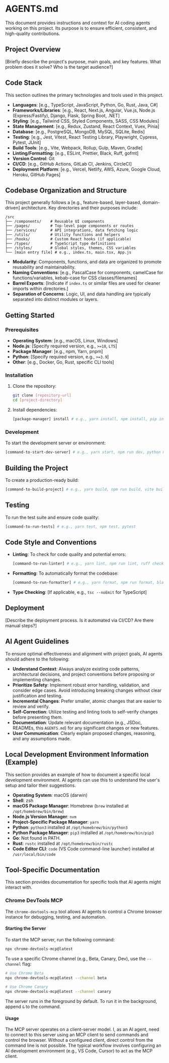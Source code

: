 # AGENTS.md

This document provides instructions and context for AI coding agents working on this project. Its purpose is to ensure efficient, consistent, and high-quality contributions.

## Project Overview

[Briefly describe the project's purpose, main goals, and key features. What problem does it solve? Who is the target audience?]

## Code Stack

This section outlines the primary technologies and tools used in this project.

-   **Languages**: [e.g., TypeScript, JavaScript, Python, Go, Rust, Java, C#]
-   **Frameworks/Libraries**: [e.g., React, Next.js, Angular, Vue.js, Node.js (Express/Fastify), Django, Flask, Spring Boot, .NET]
-   **Styling**: [e.g., Tailwind CSS, Styled Components, SASS, CSS Modules]
-   **State Management**: [e.g., Redux, Zustand, React Context, Vuex, Pinia]
-   **Database**: [e.g., PostgreSQL, MongoDB, MySQL, SQLite, Redis]
-   **Testing**: [e.g., Jest, Vitest, React Testing Library, Playwright, Cypress, Pytest, JUnit]
-   **Build Tools**: [e.g., Vite, Webpack, Rollup, Gulp, Maven, Gradle]
-   **Linting/Formatting**: [e.g., ESLint, Prettier, Black, Ruff, gofmt]
-   **Version Control**: Git
-   **CI/CD**: [e.g., GitHub Actions, GitLab CI, Jenkins, CircleCI]
-   **Deployment Platform**: [e.g., Vercel, Netlify, AWS, Azure, Google Cloud, Heroku, GitHub Pages]

## Codebase Organization and Structure

This project generally follows a [e.g., feature-based, layer-based, domain-driven] architecture. Key directories and their purposes include:

```
/src
├── /components/    # Reusable UI components
├── /pages/         # Top-level page components or routes
├── /services/      # API integrations, data fetching logic
├── /utils/         # Utility functions and helpers
├── /hooks/         # Custom React hooks (if applicable)
├── /types/         # TypeScript type definitions
├── /styles/        # Global styles, themes, CSS variables
└── [main entry file] # e.g., index.ts, main.tsx, App.js
```

-   **Modularity**: Components, functions, and data are organized to promote reusability and maintainability.
-   **Naming Conventions**: [e.g., PascalCase for components, camelCase for functions/variables, kebab-case for CSS classes/filenames]
-   **Barrel Exports**: [Indicate if `index.ts` or similar files are used for cleaner imports within directories.]
-   **Separation of Concerns**: Logic, UI, and data handling are typically separated into distinct modules or layers.

## Getting Started

### Prerequisites

-   **Operating System**: [e.g., macOS, Linux, Windows]
-   **Node.js**: [Specify required version, e.g., `>=18`, `LTS`]
-   **Package Manager**: [e.g., npm, Yarn, pnpm]
-   **Python**: [Specify required version, e.g., `>=3.9`]
-   **Other**: [e.g., Docker, Go, Rust, specific CLI tools]

### Installation

1.  Clone the repository:
    ```bash
    git clone [repository-url]
    cd [project-directory]
    ```
2.  Install dependencies:
    ```bash
    [package-manager] install # e.g., yarn install, npm install, pip install -r requirements.txt
    ```

### Development

To start the development server or environment:

```bash
[command-to-start-dev-server] # e.g., yarn start, npm run dev, python manage.py runserver
```

## Building the Project

To create a production-ready build:

```bash
[command-to-build-project] # e.g., yarn build, npm run build, vite build
```

## Testing

To run the test suite and ensure code quality:

```bash
[command-to-run-tests] # e.g., yarn test, npm test, pytest
```

## Code Style and Conventions

-   **Linting**: To check for code quality and potential errors:
    ```bash
    [command-to-run-linter] # e.g., yarn lint, npm run lint, ruff check .
    ```
-   **Formatting**: To automatically format the codebase:
    ```bash
    [command-to-run-formatter] # e.g., yarn format, npm run format, black .
    ```
-   **Type Checking**: [If applicable, e.g., `tsc --noEmit` for TypeScript]

## Deployment

[Describe the deployment process. Is it automated via CI/CD? Are there manual steps?]

## AI Agent Guidelines

To ensure optimal effectiveness and alignment with project goals, AI agents should adhere to the following:

-   **Understand Context**: Always analyze existing code patterns, architectural decisions, and project conventions before proposing or implementing changes.
-   **Prioritize Safety**: Implement robust error handling, validation, and consider edge cases. Avoid introducing breaking changes without clear justification and testing.
-   **Incremental Changes**: Prefer smaller, atomic changes that are easier to review and verify.
-   **Self-Correction**: Utilize testing and linting tools to self-verify changes before presenting them.
-   **Documentation**: Update relevant documentation (e.g., JSDoc, READMEs, this `AGENTS.md`) for any significant changes or new features.
-   **User Communication**: Clearly explain proposed changes, reasoning, and any assumptions made.

## Local Development Environment Information (Example)

This section provides an example of how to document a specific local development environment. AI agents can use this to understand the user's setup and tailor their suggestions.

-   **Operating System**: macOS (darwin)
-   **Shell**: zsh
-   **macOS Package Manager**: Homebrew (`brew` installed at `/opt/homebrew/bin/brew`)
-   **Node.js Version Manager**: `nvm`
-   **Project-Specific Package Manager**: `yarn`
-   **Python**: `python3` installed at `/opt/homebrew/bin/python3`
-   **Python Package Manager**: `pip3` installed at `/opt/homebrew/bin/pip3`
-   **Go**: Not found in PATH.
-   **Rust**: `rustc` installed at `/opt/homebrew/bin/rustc`
-   **Code Editor CLI**: `code` (VS Code command-line launcher) installed at `/usr/local/bin/code`

## Tool-Specific Documentation

This section provides documentation for specific tools that AI agents might interact with.

### Chrome DevTools MCP

The `chrome-devtools-mcp` tool allows AI agents to control a Chrome browser instance for debugging, testing, and automation.

#### Starting the Server

To start the MCP server, run the following command:

```bash
npx chrome-devtools-mcp@latest
```

To use a specific Chrome channel (e.g., Beta, Canary, Dev), use the `--channel` flag:

```bash
# Use Chrome Beta
npx chrome-devtools-mcp@latest --channel beta

# Use Chrome Canary
npx chrome-devtools-mcp@latest --channel canary
```

The server runs in the foreground by default. To run it in the background, append `&` to the command.

#### Usage

The MCP server operates on a client-server model. I, as an AI agent, need to connect to this server using an MCP client to send commands and control the browser. Without a configured client, direct control from the command line is not possible. The typical workflow involves configuring an AI development environment (e.g., VS Code, Cursor) to act as the MCP client.

